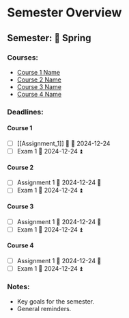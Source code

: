 # Semester Overview

## Semester: 🌸 Spring

### Courses:

- [Course 1 Name](./Course_1_Name/)
- [Course 2 Name](./Course_2_Name/)
- [Course 3 Name](./Course_2_Name/)
- [Course 4 Name](./Course_2_Name/)

### Deadlines:
#### Course 1
- [ ] [[Assignment_1]] 🔼 📅 2024-12-24
- [ ] Exam 1 📅 2024-12-24 ⏫ 

#### Course 2
- [ ] Assignment 1 📅 2024-12-24 🔼 
- [ ] Exam 1 📅 2024-12-24 ⏫ 

#### Course 3
- [ ] Assignment 1 📅 2024-12-24 🔼 
- [ ] Exam 1 📅 2024-12-24 ⏫ 

#### Course 4
- [ ] Assignment 1 📅 2024-12-24 🔼 
- [ ] Exam 1 📅 2024-12-24 ⏫ 

### Notes:
- Key goals for the semester.
- General reminders.